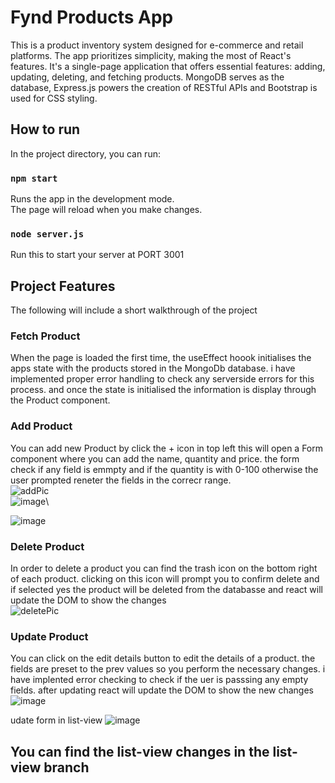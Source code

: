 # Fynd Products App

This is a product inventory system designed for e-commerce and retail platforms. The app prioritizes simplicity, making the most of React's features. It's a single-page application that offers essential features: adding, updating, deleting, and fetching products. MongoDB serves as the database, Express.js powers the creation of RESTful APIs and Bootstrap is used for CSS styling.

## How to run

In the project directory, you can run:

### `npm start`

Runs the app in the development mode.\
The page will reload when you make changes.

### `node server.js`

Run this to start your server at PORT 3001

## Project Features

The following will include a short walkthrough of the project

### Fetch Product
When the page is loaded the first time, the useEffect hoook initialises the apps state with the products stored in the MongoDb database. i have implemented proper error handling to check any serverside errors for this process. and once the state is initialised the information is display through the Product component.

### Add Product
You can add new Product by click the + icon in top left
this will open a Form component where you can add the name, quantity and price.
the form check if any field is emmpty and if the quantity is with 0-100 otherwise the user prompted reneter the fields in the correcr range.\
![addPic](https://github.com/gauravsidana241/Fynd-Products-App/assets/92263871/8b09def0-a51f-4ead-bb9d-3aaf7efb1a92)\
![image](https://github.com/gauravsidana241/Fynd-Products-App/assets/92263871/46c673c0-9dad-49b2-9ec6-6ffb39ee7c2a)\

![image](https://github.com/gauravsidana241/Fynd-Products-App/assets/92263871/4825b20e-347d-427f-a34f-eb0c953a71af)


### Delete Product
In order to delete a product you can find the trash icon on the bottom right of each product. clicking on this icon will prompt you to confirm delete and if selected yes the product will be deleted from the databasse and react will update the DOM to show the changes\
![deletePic](https://github.com/gauravsidana241/Fynd-Products-App/assets/92263871/e946a6e8-1936-4627-9e8c-a1738421d388)

### Update Product
You can click on the edit details button to edit the details of a product. the fields are preset to the prev values so you perform the necessary changes. i have implented error checking to check if the uer is passsing any empty fields. after updating react will update the DOM to show the new changes\
![image](https://github.com/gauravsidana241/Fynd-Products-App/assets/92263871/48918799-97fd-4f11-9019-ba4202f14338)

udate form in list-view
![image](https://github.com/gauravsidana241/Fynd-Products-App/assets/92263871/9d9cd958-46c3-4de6-ab19-16afaa44edf1)

## You can find the list-view changes in the list-view branch
